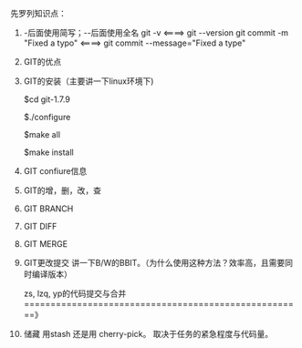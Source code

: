 先罗列知识点：
1. -后面使用简写；--后面使用全名
    git -v    <====> git --version
    git commit -m "Fixed a typo"  <====> git commit --message="Fixed a type"
2. GIT的优点

3. GIT的安装（主要讲一下linux环境下)

    $cd git-1.7.9

    $./configure

    $make all

    $make install

4. GIT confiure信息

5. GIT的增，删，改，查

6. GIT BRANCH

7. GIT DIFF

8. GIT MERGE

9. GIT更改提交
    讲一下B/W的BBIT。（为什么使用这种方法？效率高，且需要同时编译版本）

    zs, lzq, yp的代码提交与合并
    =====================================================》 


10. 储藏
    用stash 还是用 cherry-pick。 取决于任务的紧急程度与代码量。
